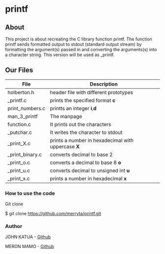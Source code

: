 # printf

## About

This project is about recreating the C library function printf.
The function printf sends formatted output to stdout (standard output stream)
by formatting the argument(s) passed in and converting the arguments(s) into a
character string. This version will be used as _printf.

## Our Files

File		| Description
---------------	| ------------
holberton.h  	| header file with different prototypes
_printf.c    	| prints the specified format __c__
print_numbers.c | printts an integer __i__,__d__
man_3_printf    | The manpage
function.c      | It prints out the characters
_putchar.c      | It writes the character to stdout
_print_X.c	| prints a number in hexadecimal with uppercase __X__
_print_binary.c	| converts decimal to base 2
_print_o.c	| converts a decimal to  base 8 __o__
_print_u.c	| converts decimal to unsigned int __u__
_print_x.c	| prints a number in hexadecimal __x__

### How to use the code

Git clone

$ git clone https://github.com/merryta/printf.git

### Author

JOHN KATUA - [Github](https://github.com/johnkatua)

MERON MAMO - [Github](https://github.com/merryta)
